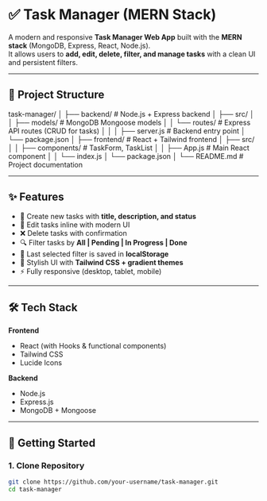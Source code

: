 # ✅ Task Manager (MERN Stack)

A modern and responsive **Task Manager Web App** built with the **MERN stack** (MongoDB, Express, React, Node.js).  
It allows users to **add, edit, delete, filter, and manage tasks** with a clean UI and persistent filters.

---

## 📂 Project Structure

task-manager/
│
├── backend/ # Node.js + Express backend
│ ├── src/
│ │ ├── models/ # MongoDB Mongoose models
│ │ └── routes/ # Express API routes (CRUD for tasks)
│ │
│ ├── server.js # Backend entry point
│ └── package.json
│
├── frontend/ # React + Tailwind frontend
│ ├── src/
│ │ ├── components/ # TaskForm, TaskList
│ │ ├── App.js # Main React component
│ │ └── index.js
│ └── package.json
│
└── README.md # Project documentation

---

## ✨ Features

- 📌 Create new tasks with **title, description, and status**  
- 📝 Edit tasks inline with modern UI  
- ❌ Delete tasks with confirmation  
- 🔍 Filter tasks by **All | Pending | In Progress | Done**  
- 💾 Last selected filter is saved in **localStorage**  
- 🎨 Stylish UI with **Tailwind CSS + gradient themes**  
- ⚡ Fully responsive (desktop, tablet, mobile)  

---

## 🛠️ Tech Stack

**Frontend**
- React (with Hooks & functional components)  
- Tailwind CSS  
- Lucide Icons  

**Backend**
- Node.js  
- Express.js  
- MongoDB + Mongoose  

---

## 🚀 Getting Started

### 1. Clone Repository
```bash
git clone https://github.com/your-username/task-manager.git
cd task-manager
